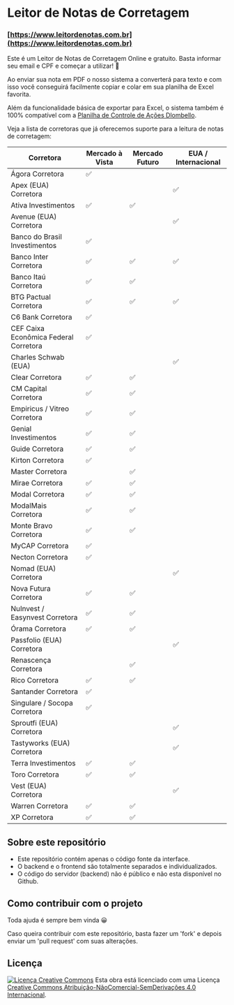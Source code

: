 # Leitor de Notas de Corretagem

### [https://www.leitordenotas.com.br](https://www.leitordenotas.com.br)

Este é um Leitor de Notas de Corretagem Online e gratuito. Basta informar seu email e CPF e começar a utilizar! 🙂

Ao enviar sua nota em PDF o nosso sistema a converterá para texto e com isso você conseguirá facilmente copiar e colar em sua planilha de Excel favorita.

Além da funcionalidade básica de exportar para Excel, o sistema também é 100% compatível com a [Planilha de Controle de Ações Dlombello](https://www.dlombelloplanilhas.com).

Veja a lista de corretoras que já oferecemos suporte para a leitura de notas de corretagem:

| Corretora                             | Mercado à Vista | Mercado Futuro | EUA / Internacional |
| ------------------------------------- | --------------- | -------------- | ------------------- |
| Ágora Corretora                       | ✅              |                |                     |
| Apex (EUA) Corretora                  |                 |                | ✅                  |
| Ativa Investimentos                   | ✅              | ✅             |                     |
| Avenue (EUA) Corretora                |                 |                | ✅                  |
| Banco do Brasil Investimentos         | ✅              |                |                     |
| Banco Inter Corretora                 | ✅              | ✅             | ✅                  |
| Banco Itaú Corretora                  | ✅              | ✅             |                     |
| BTG Pactual Corretora                 | ✅              | ✅             | ✅                  |
| C6 Bank Corretora                     | ✅              |                |                     |
| CEF Caixa Econômica Federal Corretora | ✅              |                |                     |
| Charles Schwab (EUA)                  |                 |                | ✅                  |
| Clear Corretora                       | ✅              | ✅             |                     |
| CM Capital Corretora                  | ✅              | ✅             |                     |
| Empiricus / Vitreo Corretora          | ✅              | ✅             |                     |
| Genial Investimentos                  | ✅              | ✅             |                     |
| Guide Corretora                       | ✅              | ✅             |                     |
| Kirton Corretora                      | ✅              |                |                     |
| Master Corretora                      |                 | ✅             |                     |
| Mirae Corretora                       | ✅              | ✅             |                     |
| Modal Corretora                       | ✅              | ✅             |                     |
| ModalMais Corretora                   | ✅              | ✅             |                     |
| Monte Bravo Corretora                 | ✅              | ✅             |                     |
| MyCAP Corretora                       | ✅              |                |                     |
| Necton Corretora                      | ✅              |                |                     |
| Nomad (EUA) Corretora                 |                 |                | ✅                  |
| Nova Futura Corretora                 | ✅              | ✅             |                     |
| NuInvest / Easynvest Corretora        | ✅              | ✅             |                     |
| Órama Corretora                       | ✅              | ✅             |                     |
| Passfolio (EUA) Corretora             |                 |                | ✅                  |
| Renascença Corretora                  |                 | ✅             |                     |
| Rico Corretora                        | ✅              | ✅             |                     |
| Santander Corretora                   | ✅              |                |                     |
| Singulare / Socopa Corretora          | ✅              |                |                     |
| Sproutfi (EUA) Corretora              |                 |                | ✅                  |
| Tastyworks (EUA) Corretora            |                 |                | ✅                  |
| Terra Investimentos                   | ✅              | ✅             |                     |
| Toro Corretora                        | ✅              | ✅             |                     |
| Vest (EUA) Corretora                  |                 |                | ✅                  |
| Warren Corretora                      | ✅              | ✅             |                     |
| XP Corretora                          | ✅              | ✅             |                     |

## Sobre este repositório

- Este repositório contém apenas o código fonte da interface.
- O backend e o frontend são totalmente separados e individualizados.
- O código do servidor (backend) não é público e não esta disponível no Github.

## Como contribuir com o projeto

Toda ajuda é sempre bem vinda 😀

Caso queira contribuir com este repositório, basta fazer um 'fork' e depois enviar um 'pull request' com suas alterações.

## Licença

[![Licença Creative Commons](https://i.creativecommons.org/l/by-nc-nd/4.0/88x31.png)](http://creativecommons.org/licenses/by-nc-nd/4.0/deed.pt_BR)
Esta obra está licenciado com uma Licença [Creative Commons Atribuição-NãoComercial-SemDerivações 4.0 Internacional](http://creativecommons.org/licenses/by-nc-nd/4.0/deed.pt_BR).
